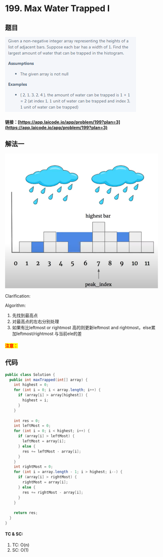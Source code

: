 # 199. Max Water Trapped I

## 题目

![](<.gitbook/assets/image (4).png>)

#### 链接：[https://app.laicode.io/app/problem/199?plan=3](https://app.laicode.io/app/problem/199?plan=3)

## 解法一

![](<.gitbook/assets/image (70).png>)

Clarification:&#x20;

Algorithm:&#x20;

1. 先找到最高点
2. 对最高点的左右分别处理
3. 如果有比leftmost or rightmost 高的则更新leftmost and rightmost，else累加leftmost/rightmost 与当前ele的差

#### <mark style="color:red;">注意：</mark>

## 代码

```java
public class Solution {
  public int maxTrapped(int[] array) {
    int highest = 0;
    for (int i = 0; i < array.length; i++) {
      if (array[i] > array[highest]) {
        highest = i;
      }
    }

    int res = 0;
    int leftMost = 0;
    for (int i = 0; i < highest; i++) {
      if (array[i] > leftMost) {
        leftMost = array[i];
      } else {
        res += leftMost - array[i];
      }
    }
    int rightMost = 0;
    for (int i = array.length - 1; i > highest; i--) {
      if (array[i] > rightMost) {
        rightMost = array[i];
      } else {
        res += rightMost - array[i];
      }
    }

    return res;
  }
}

```

#### TC & SC:&#x20;

1. TC: O(n)
2. SC: O(1)
